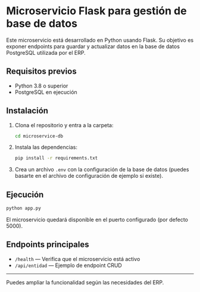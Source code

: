 # Microservicio Flask para gestión de base de datos

Este microservicio está desarrollado en Python usando Flask. Su objetivo es exponer endpoints para guardar y actualizar datos en la base de datos PostgreSQL utilizada por el ERP.

## Requisitos previos

- Python 3.8 o superior
- PostgreSQL en ejecución

## Instalación

1. Clona el repositorio y entra a la carpeta:
   ```bash
   cd microservice-db
   ```
2. Instala las dependencias:
   ```bash
   pip install -r requirements.txt
   ```
3. Crea un archivo `.env` con la configuración de la base de datos (puedes basarte en el archivo de configuración de ejemplo si existe).

## Ejecución

```bash
python app.py
```

El microservicio quedará disponible en el puerto configurado (por defecto 5000).

## Endpoints principales

- `/health` — Verifica que el microservicio está activo
- `/api/entidad` — Ejemplo de endpoint CRUD

---

Puedes ampliar la funcionalidad según las necesidades del ERP. 